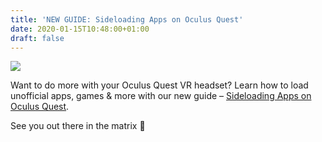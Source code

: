 ```yaml
---
title: 'NEW GUIDE: Sideloading Apps on Oculus Quest'
date: 2020-01-15T10:48:00+01:00
draft: false
---
```


![](https://cdn-blog.adafruit.com/uploads/2020/01/quest-sideloading.jpg)

Want to do more with your Oculus Quest VR headset? Learn how to load unofficial apps, games & more with our new guide – [Sideloading Apps on Oculus Quest](https://learn.adafruit.com/sideloading-on-oculus-quest).

See you out there in the matrix 👋